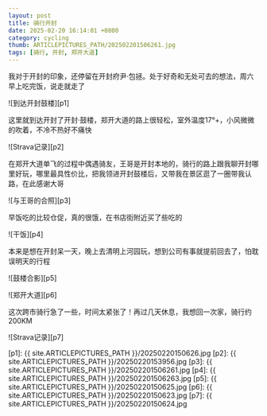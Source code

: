 ```yaml
---
layout: post
title: 骑行开封
date: 2025-02-20 16:14:01 +0800
category: cycling
thumb: ARTICLEPICTURES_PATH/202502201506261.jpg
tags: [骑行, 开封, 郑开大道]
---
```


我对于开封的印象，还停留在开封府尹·包拯。处于好奇和无处可去的想法，周六早上吃完饭，说走就走了

![到达开封鼓楼][p1]

这里就到达开封了开封·鼓楼，郑开大道的路上很轻松，室外温度17°+，小风微微的吹着，不冷不热好不痛快

![Strava记录][p2]

在郑开大道单飞的过程中偶遇骑友，王哥是开封本地的，骑行的路上跟我聊开封哪里好玩，哪里最具性价比，把我领进开封鼓楼后，又带我在景区逛了一圈带我认路，在此感谢大哥

![与王哥的合照][p3]

早饭吃的比较仓促，真的很饿，在书店街附近买了些吃的

![干饭][p4]

本来是想在开封呆一天，晚上去清明上河园玩，想到公司有事就提前回去了，怕耽误明天的行程

![鼓楼合影][p5]

![郑开大道][p6]

这次跨市骑行急了一些，时间太紧张了！再过几天休息，我想回一次家，骑行约200KM

![Strava记录][p7]

[p1]: {{ site.ARTICLEPICTURES_PATH }}/20250220150626.jpg
[p2]: {{ site.ARTICLEPICTURES_PATH }}/20250220153956.jpg
[p3]: {{ site.ARTICLEPICTURES_PATH }}/202502201506261.jpg
[p4]: {{ site.ARTICLEPICTURES_PATH }}/202502201506263.jpg
[p5]: {{ site.ARTICLEPICTURES_PATH }}/20250220150625.jpg
[p6]: {{ site.ARTICLEPICTURES_PATH }}/20250220150623.jpg
[p7]: {{ site.ARTICLEPICTURES_PATH }}/20250220150624.jpg